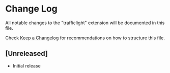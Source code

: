 # Change Log

All notable changes to the "trafficlight" extension will be documented in this file.

Check [Keep a Changelog](http://keepachangelog.com/) for recommendations on how to structure this file.

## [Unreleased]

- Initial release